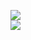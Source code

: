 [![](https://img.shields.io/badge/Made%20With-Github%20Spray-lightgrey.svg?style=for-the-badge&logo=github)](https://github.com/Annihil/github-spray#14533)  
[![](https://i.imgur.com/2DrTn0Z.gif)](https://github.com/Annihil/github-spray)